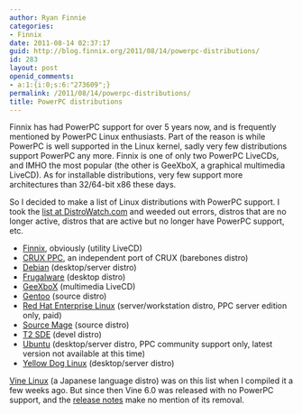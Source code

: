 ```yaml
---
author: Ryan Finnie
categories:
- Finnix
date: 2011-08-14 02:37:17
guid: http://blog.finnix.org/2011/08/14/powerpc-distributions/
id: 283
layout: post
openid_comments:
- a:1:{i:0;s:6:"273609";}
permalink: /2011/08/14/powerpc-distributions/
title: PowerPC distributions
---
```

Finnix has had PowerPC support for over 5 years now, and is frequently mentioned by PowerPC Linux enthusiasts. Part of the reason is while PowerPC is well supported in the Linux kernel, sadly very few distributions support PowerPC any more. Finnix is one of only two PowerPC LiveCDs, and IMHO the most popular (the other is GeeXboX, a graphical multimedia LiveCD). As for installable distributions, very few support more architectures than 32/64-bit x86 these days.

So I decided to make a list of Linux distributions with PowerPC support. I took the [list at DistroWatch.com](http://distrowatch.com/search.php?architecture=powerpc) and weeded out errors, distros that are no longer active, distros that are active but no longer have PowerPC support, etc.

  * [Finnix](http://www.finnix.org/), obviously (utility LiveCD)
  * [CRUX PPC](http://cruxppc.org/), an independent port of CRUX (barebones distro)
  * [Debian](http://www.debian.org/) (desktop/server distro)
  * [Frugalware](http://frugalware.org/) (desktop distro)
  * [GeeXboX](http://www.geexbox.org/) (multimedia LiveCD)
  * [Gentoo](http://www.gentoo.org/) (source distro)
  * [Red Hat Enterprise Linux](http://www.redhat.com/) (server/workstation distro, PPC server edition only, paid)
  * [Source Mage](http://www.sourcemage.org/) (source distro)
  * [T2 SDE](http://t2-project.org/) (devel distro)
  * [Ubuntu](http://www.ubuntu.com/) (desktop/server distro, PPC community support only, latest version not available at this time)
  * [Yellow Dog Linux](http://www.ydl.net/) (desktop/server distro)

[Vine Linux](http://www.vinelinux.org/) (a Japanese language distro) was on this list when I compiled it a few weeks ago. But since then Vine 6.0 was released with no PowerPC support, and the [release notes](http://ftp.vinelinux.org/pub/Vine/Vine-6.0/i386/RELEASE-NOTES) make no mention of its removal.

